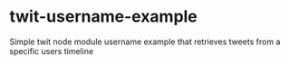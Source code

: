 twit-username-example
=====================

Simple twit node module username example that retrieves tweets from a specific users timeline

